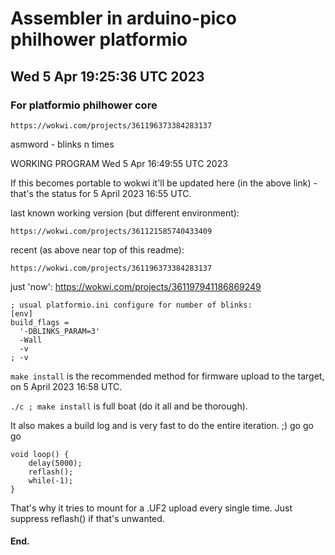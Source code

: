 # Assembler in arduino-pico philhower platformio

## Wed  5 Apr 19:25:36 UTC 2023

### For platformio philhower core

    https://wokwi.com/projects/361196373384283137

  asmword   - blinks n times

  WORKING PROGRAM  Wed  5 Apr 16:49:55 UTC 2023

  If this becomes portable to wokwi it'll be updated here (in the
  above link) - that's the status for 5 April 2023 16:55 UTC.

  last known working version (but different environment):

    https://wokwi.com/projects/361121585740433409

  recent (as above near top of this readme):

    https://wokwi.com/projects/361196373384283137

  just 'now':
    https://wokwi.com/projects/361197941186869249

```
; usual platformio.ini configure for number of blinks:
[env]
build_flags =
  '-DBLINKS_PARAM=3'
  -Wall
  -v
; -v
```

`make install`  is the recommended method for firmware upload
to the target, on 5 April 2023 16:58 UTC.

`./c ; make install`  is full boat (do it all and be thorough).

It also makes a build log and is very fast to do the entire
iteration. ;) go go go

```
void loop() {
    delay(5000);
    reflash();
    while(-1);
}
```

That's why it tries to mount for a .UF2 upload every single time.
Just suppress reflash() if that's unwanted.

#### End.

